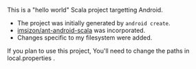 This is a "hello world" Scala project targetting Android.

 - The project was initially generated by `android create`.
 - [imsizon/ant-android-scala](https://github.com/imsizon/ant-android-scala) was incorporated.
 - Changes specific to my filesystem were added.

If you plan to use this project, You'll need to change the paths in local.properties .
